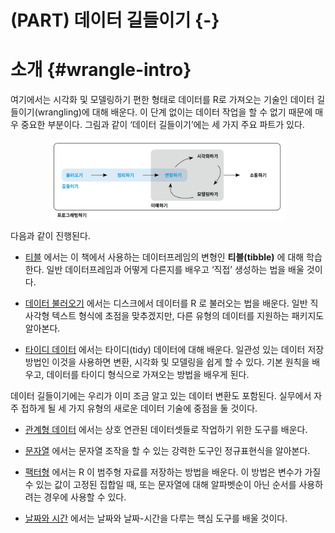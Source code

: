 
# (PART) 데이터 길들이기 {-}

# 소개 {#wrangle-intro}

여기에서는 시각화 및 모델링하기 편한 형태로 데이터를 R로 가져오는 기술인 데이터 길들이기(wrangling)에 대해 배운다. 이 단계 없이는 데이터 작업을 할 수 없기 때문에 매우 중요한 부분이다. 그림과 같이 ‘데이터 길들이기’에는 세 가지 주요 파트가 있다.

<img src="diagrams/data-science-wrangle-kr.png" width="75%" style="display: block; margin: auto;" />

다음과 같이 진행된다. 
 
* [티블](#tibble) 에서는 이 책에서 사용하는 데이터프레임의 변형인 **티블(tibble)** 에 대해 학습한다. 일반 데이터프레임과 어떻게 다른지를 배우고 ‘직접’ 생성하는 법을 배울 것이다.

* [데이터 불러오기](#data-import) 에서는 디스크에서 데이터를 R 로 불러오는 법을 배운다. 일반 직사각형 텍스트 형식에 초점을 맞추겠지만, 다른 유형의 데이터를 지원하는 패키지도 알아본다.

*   [타이디 데이터](#tidy-data) 에서는 타이디(tidy) 데이터에 대해 배운다. 일관성 있는 데이터 저장방법인 이것을 사용하면 변환, 시각화 및 모델링을 쉽게 할 수 있다. 기본 원칙을 배우고, 데이터를 타이디 형식으로 가져오는 방법을 배우게 된다. 

 
데이터 길들이기에는 우리가 이미 조금 알고 있는 데이터 변환도 포함된다. 실무에서 자주 접하게 될 세 가지 유형의 새로운 데이터 기술에 중점을 둘 것이다. 

*   [관계형 데이터](#relational-data) 에서는 상호 연관된 데이터셋들로 작업하기 위한 도구를 배운다. 

*   [문자열](#strings) 에서는 문자열 조작을 할 수 있는 강력한 도구인 정규표현식을 알아본다. 

* [팩터형](#factors) 에서는 R 이 범주형 자료를 저장하는 방법을 배운다. 이 방법은 변수가 가질 수 있는 값이 고정된 집합일 때, 또는 문자열에 대해 알파벳순이 아닌 순서를 사용하려는 경우에 사용할 수 있다.

* [날짜와 시간](#dates-and-times) 에서는 날짜와 날짜-시간을 다루는 핵심 도구를 배울 것이다. 
